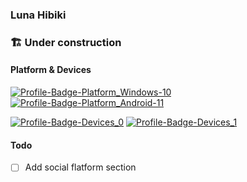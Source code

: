 ### Luna Hibiki

### 🏗 Under construction

#### Platform & Devices
[![Profile-Badge-Platform_Windows-10](https://img.shields.io/badge/Windows-10-0078D6.svg?style=flat-square&logo=windows10)]()
[![Profile-Badge-Platform_Android-11](https://img.shields.io/badge/Android-11-3DDC84.svg?style=flat-square&logo=android)]()

[![Profile-Badge-Devices_0](https://img.shields.io/badge/HP-280_G2_MT-0096D6.svg?style=flat-square&logo=hp)]()
[![Profile-Badge-Devices_1](https://img.shields.io/badge/Oppo-A5_2020-000000.svg?style=flat-square)]()

#### Todo
- [ ]  Add social flatform section